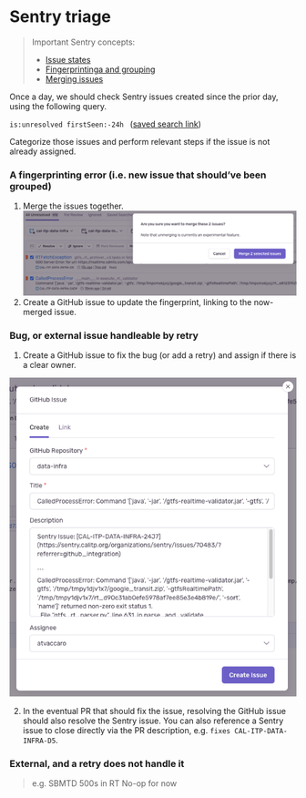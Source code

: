 # Sentry triage
> Important Sentry concepts:
> * [Issue states](https://docs.sentry.io/product/issues/states-triage/)
> * [Fingerprintinga and grouping](https://docs.sentry.io/product/sentry-basics/grouping-and-fingerprints/)
> * [Merging issues](https://docs.sentry.io/product/data-management-settings/event-grouping/merging-issues/)

Once a day, we should check Sentry issues created since the prior day, using the following query.

`is:unresolved firstSeen:-24h ` ([saved search link](https://sentry.calitp.org/organizations/sentry/issues/searches/3/?environment=cal-itp-data-infra&project=2&referrer=issue-list&sort=date&statsPeriod=24h))

Categorize those issues and perform relevant steps if the issue is not already assigned.

### A fingerprinting error (i.e. new issue that should’ve been grouped)
1. Merge the issues together.
![](sentry_merging.png)
2. Create a GitHub issue to update the fingerprint, linking to the now-merged issue.

### Bug, or external issue handleable by retry
1. Create a GitHub issue to fix the bug (or add a retry) and assign if there is a clear owner.

![](create_github_issue_from_sentry.png)

2. In the eventual PR that should fix the issue, resolving the GitHub issue should also resolve the Sentry issue. You can also reference a Sentry issue to close directly via the PR description, e.g. `fixes CAL-ITP-DATA-INFRA-D5`.

### External, and a retry does not handle it
> e.g. SBMTD 500s in RT
No-op for now
